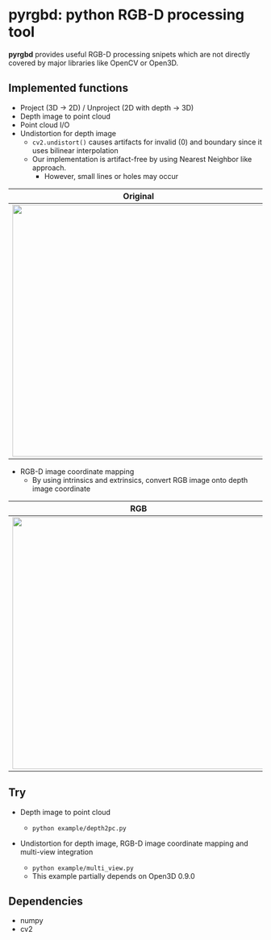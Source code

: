 # pyrgbd: python RGB-D processing tool
**pyrgbd** provides useful RGB-D processing snipets which are not directly covered by major libraries like OpenCV or Open3D.

## Implemented functions
- Project (3D -> 2D) / Unproject (2D with depth -> 3D)
- Depth image to point cloud
- Point cloud I/O
- Undistortion for depth image
  - `cv2.undistort()` causes artifacts for invalid (0) and boundary since it uses bilinear interpolation
  - Our implementation is artifact-free by using Nearest Neighbor like approach.
    - However, small lines or holes may occur

|Original|After undistortion|
|---|---|
|<img src=https://raw.githubusercontent.com/wiki/unclearness/pyrgbd/images/vis_depth_org_00000.png width=500>|<img src=https://raw.githubusercontent.com/wiki/unclearness/pyrgbd/images/vis_depth_undist_00000.png width=500>|

- RGB-D image coordinate mapping
  - By using intrinsics and extrinsics, convert RGB image onto depth image coordinate

|RGB|Depth|RGB mapped on Depth|
|---|---|---|
|<img src=https://raw.githubusercontent.com/wiki/unclearness/pyrgbd/images/color_00000.png width=500>|<img src=https://raw.githubusercontent.com/wiki/unclearness/pyrgbd/images/vis_depth_org_00000.png width=500>|<img src=https://raw.githubusercontent.com/wiki/unclearness/pyrgbd/images/mapped_00000.png width=500>|



## Try
- Depth image to point cloud
  - `python example/depth2pc.py`

- Undistortion for depth image, RGB-D image coordinate mapping and multi-view integration
  - `python example/multi_view.py`
  - This example partially depends on Open3D 0.9.0

## Dependencies
- numpy
- cv2

